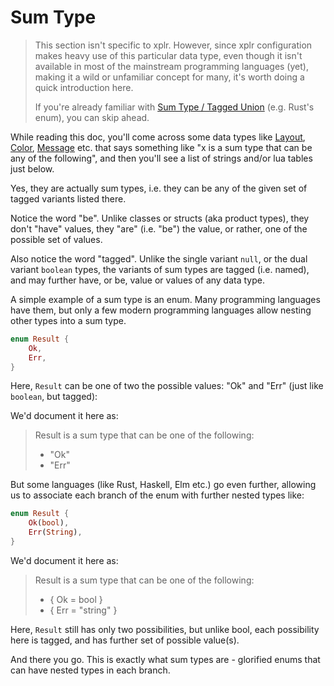 # Sum Type

> This section isn't specific to xplr. However, since xplr configuration makes
> heavy use of this particular data type, even though it isn't available in
> most of the mainstream programming languages (yet), making it a wild or
> unfamiliar concept for many, it's worth doing a quick introduction here.
>
> If you're already familiar with [Sum Type / Tagged Union][1] (e.g. Rust's
> enum), you can skip ahead.

While reading this doc, you'll come across some data types like [Layout][2],
[Color][4], [Message][3] etc. that says something like "x is a sum type that
can be any of the following", and then you'll see a list of strings and/or lua
tables just below.

Yes, they are actually sum types, i.e. they can be any of the given set of
tagged variants listed there.

Notice the word "be". Unlike classes or structs (aka product types), they don't
"have" values, they "are" (i.e. "be") the value, or rather, one of the possible
set of values.

Also notice the word "tagged". Unlike the single variant `null`, or the dual
variant `boolean` types, the variants of sum types are tagged (i.e. named), and
may further have, or be, value or values of any data type.

A simple example of a sum type is an enum. Many programming languages have
them, but only a few modern programming languages allow nesting other types
into a sum type.

```rust
enum Result {
    Ok,
    Err,
}
```

Here, `Result` can be one of two the possible values: "Ok" and "Err" (just like
`boolean`, but tagged):

We'd document it here as:

> Result is a sum type that can be one of the following:
>
> - "Ok"
> - "Err"

But some languages (like Rust, Haskell, Elm etc.) go even further, allowing us
to associate each branch of the enum with further nested types like:

```rust
enum Result {
    Ok(bool),
    Err(String),
}
```

We'd document it here as:

> Result is a sum type that can be one of the following:
>
> - { Ok = bool }
> - { Err = "string" }

Here, `Result` still has only two possibilities, but unlike bool, each
possibility here is tagged, and has further set of possible value(s).

And there you go. This is exactly what sum types are - glorified enums that can
have nested types in each branch.

[1]: https://en.wikipedia.org/wiki/Tagged_union
[2]: layout.md
[3]: message.md
[4]: style.md#color
